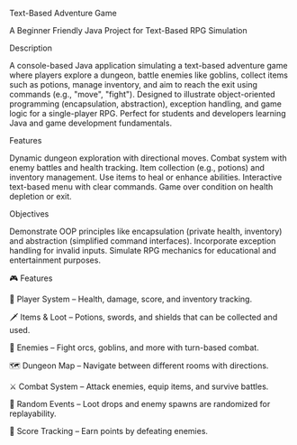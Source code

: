 Text-Based Adventure Game

A Beginner Friendly Java Project for Text-Based RPG Simulation

Description

A console-based Java application simulating a text-based adventure game where players explore a dungeon, battle enemies like goblins, collect items such as potions, manage inventory, and aim to reach the exit using commands (e.g., "move", "fight"). Designed to illustrate object-oriented programming (encapsulation, abstraction), exception handling, and game logic for a single-player RPG. Perfect for students and developers learning Java and game development fundamentals.

Features

Dynamic dungeon exploration with directional moves. Combat system with enemy battles and health tracking. Item collection (e.g., potions) and inventory management. Use items to heal or enhance abilities. Interactive text-based menu with clear commands. Game over condition on health depletion or exit.

Objectives

Demonstrate OOP principles like encapsulation (private health, inventory) and abstraction (simplified command interfaces). Incorporate exception handling for invalid inputs. Simulate RPG mechanics for educational and entertainment purposes.

🎮 Features

👤 Player System – Health, damage, score, and inventory tracking.

🗡️ Items & Loot – Potions, swords, and shields that can be collected and used.

👹 Enemies – Fight orcs, goblins, and more with turn-based combat.

🗺️ Dungeon Map – Navigate between different rooms with directions.

⚔️ Combat System – Attack enemies, equip items, and survive battles.

🎲 Random Events – Loot drops and enemy spawns are randomized for replayability.

📜 Score Tracking – Earn points by defeating enemies.